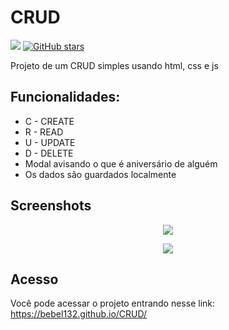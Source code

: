 
#  CRUD

<img src="https://img.shields.io/badge/status-finalizado-brightgreen">  <a href="https://github.com/Bebel132/CRUD/stargazers"><img alt="GitHub stars" src="https://img.shields.io/github/stars/Bebel132/CRUD?style=social"></a>

Projeto de um CRUD simples usando html, css e js







## Funcionalidades:

- C - CREATE
- R - READ
- U - UPDATE
- D - DELETE
- Modal avisando o que é aniversário de alguém
- Os dados são guardados localmente


## Screenshots

<p align="center">
  <img src="https://media.discordapp.net/attachments/805860115814940713/1001564749504446484/unknown.png?width=763&height=367" />
</p>

<p align="center">
  <img src="https://media.discordapp.net/attachments/838429983865045002/1003289624271126578/unknown.png?width=722&height=409" />
</p>


## Acesso

Você pode acessar o projeto entrando nesse link: https://bebel132.github.io/CRUD/
